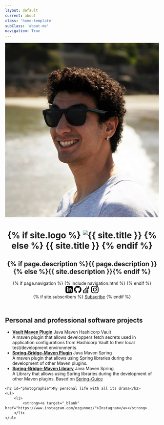 ```yaml
---
layout: default
current: about
class: 'home-template'
subClass: 'about-me'
navigation: True
---
```


<header class="site-header outer {% if page.cover or site.cover %}" style="background-image:  url({{ site.baseurl }}{% if page.cover %}{{ page.cover }}{% elsif site.cover %}{{ site.cover }}{% endif %}) {% else %}no-cover{% endif %}">
    <div class="inner">
        <div class="site-header-content">
            <img class="author-profile-image" src="/assets/images/ozgun.jpg" alt="Ozgun OZ" />
            <h1 class="site-title">
                {% if site.logo %}
                    <img class="site-logo" src="{{ site.baseurl }}{{ site.logo }}" alt="{{ site.title }}"/>
                {% else %}
                    {{ site.title }}
                {% endif %}
            </h1>
            <h2 class="site-description">{% if page.description %}{{ page.description }}{% else %}{{ site.description }}{% endif %}</h2>
        </div>
        <nav class="site-nav" style="top:2px !important;">
            <div class="site-nav-left">
                {% if page.navigation %}
                    {% include navigation.html %}
                {% endif %}
            </div>
            <div class="site-nav-right">
                <div class="social-links">
                    <a class="social-link social-link-tw" href="https://www.linkedin.com/in/%C3%B6zg%C3%BCn-%C3%B6z-954a8b20/" target="_blank" rel="noopener"><svg xmlns="http://www.w3.org/2000/svg" width="24" height="24" viewBox="0 0 24 24"><path d="M19 0h-14c-2.761 0-5 2.239-5 5v14c0 2.761 2.239 5 5 5h14c2.762 0 5-2.239 5-5v-14c0-2.761-2.238-5-5-5zm-11 19h-3v-11h3v11zm-1.5-12.268c-.966 0-1.75-.79-1.75-1.764s.784-1.764 1.75-1.764 1.75.79 1.75 1.764-.783 1.764-1.75 1.764zm13.5 12.268h-3v-5.604c0-3.368-4-3.113-4 0v5.604h-3v-11h3v1.765c1.396-2.586 7-2.777 7 2.476v6.759z" /></svg></a>
                    <a class="social-link social-link-tw" href="https://github.com/HomeOfTheWizard" target="_blank" rel="noopener"><svg xmlns="http://www.w3.org/2000/svg" width="24" height="24" viewBox="0 0 24 24"><path d="M12 0c-6.626 0-12 5.373-12 12 0 5.302 3.438 9.8 8.207 11.387.599.111.793-.261.793-.577v-2.234c-3.338.726-4.033-1.416-4.033-1.416-.546-1.387-1.333-1.756-1.333-1.756-1.089-.745.083-.729.083-.729 1.205.084 1.839 1.237 1.839 1.237 1.07 1.834 2.807 1.304 3.492.997.107-.775.418-1.305.762-1.604-2.665-.305-5.467-1.334-5.467-5.931 0-1.311.469-2.381 1.236-3.221-.124-.303-.535-1.524.117-3.176 0 0 1.008-.322 3.301 1.23.957-.266 1.983-.399 3.003-.404 1.02.005 2.047.138 3.006.404 2.291-1.552 3.297-1.23 3.297-1.23.653 1.653.242 2.874.118 3.176.77.84 1.235 1.911 1.235 3.221 0 4.609-2.807 5.624-5.479 5.921.43.372.823 1.102.823 2.222v3.293c0 .319.192.694.801.576 4.765-1.589 8.199-6.086 8.199-11.386 0-6.627-5.373-12-12-12z" /></svg></a>
                    <a class="social-link social-link-tw" href="https://stackoverflow.com/users/1594088" target="_blank" rel="noopener"><svg xmlns="http://www.w3.org/2000/svg" width="24" height="24" viewBox="0 0 24 24"><path d="M15 21h-10v-2h10v2zm6-11.665l-1.621-9.335-1.993.346 1.62 9.335 1.994-.346zm-5.964 6.937l-9.746-.975-.186 2.016 9.755.879.177-1.92zm.538-2.587l-9.276-2.608-.526 1.954 9.306 2.5.496-1.846zm1.204-2.413l-8.297-4.864-1.029 1.743 8.298 4.865 1.028-1.744zm1.866-1.467l-5.339-7.829-1.672 1.14 5.339 7.829 1.672-1.14zm-2.644 4.195v8h-12v-8h-2v10h16v-10h-2z" /></svg></a>
                    <a class="social-link social-link-tw" href="https://www.instagram.com/ozgunnoz" target="_blank" rel="noopener"><svg xmlns="http://www.w3.org/2000/svg" width="24" height="24" viewBox="0 0 24 24"><path d="M12 2.163c3.204 0 3.584.012 4.85.07 3.252.148 4.771 1.691 4.919 4.919.058 1.265.069 1.645.069 4.849 0 3.205-.012 3.584-.069 4.849-.149 3.225-1.664 4.771-4.919 4.919-1.266.058-1.644.07-4.85.07-3.204 0-3.584-.012-4.849-.07-3.26-.149-4.771-1.699-4.919-4.92-.058-1.265-.07-1.644-.07-4.849 0-3.204.013-3.583.07-4.849.149-3.227 1.664-4.771 4.919-4.919 1.266-.057 1.645-.069 4.849-.069zm0-2.163c-3.259 0-3.667.014-4.947.072-4.358.2-6.78 2.618-6.98 6.98-.059 1.281-.073 1.689-.073 4.948 0 3.259.014 3.668.072 4.948.2 4.358 2.618 6.78 6.98 6.98 1.281.058 1.689.072 4.948.072 3.259 0 3.668-.014 4.948-.072 4.354-.2 6.782-2.618 6.979-6.98.059-1.28.073-1.689.073-4.948 0-3.259-.014-3.667-.072-4.947-.196-4.354-2.617-6.78-6.979-6.98-1.281-.059-1.69-.073-4.949-.073zm0 5.838c-3.403 0-6.162 2.759-6.162 6.162s2.759 6.163 6.162 6.163 6.162-2.759 6.162-6.163c0-3.403-2.759-6.162-6.162-6.162zm0 10.162c-2.209 0-4-1.79-4-4 0-2.209 1.791-4 4-4s4 1.791 4 4c0 2.21-1.791 4-4 4zm6.406-11.845c-.796 0-1.441.645-1.441 1.44s.645 1.44 1.441 1.44c.795 0 1.439-.645 1.439-1.44s-.644-1.44-1.439-1.44z" /></svg></a>
                </div>
                {% if site.subscribers %}
                    <a class="subscribe-button" href="#subscribe">Subscribe</a>
                {% endif %}
            </div>
        </nav>
    </div>
</header>

<div class="inner">
    <h2>Personal and professional software projects</h2>
    <ul>
        <li>
            <strong><a target="_blank" href="https://homeofthewizard.github.io/vault-maven-plugin/">Vault Maven Plugin</a></strong>
            <span class="techno-pill">Java</span>
            <span class="techno-pill">Maven</span>
            <span class="techno-pill">Hashicorp Vault</span>
            <br />
            A maven plugin that allows developpers fetch secrets used in application configurations from Hashicorp Vault to their local test/development environments.
        </li>
        <li>
            <strong><a target="_blank" href="https://github.com/HomeOfTheWizard/spring-bridge-maven-plugin">Spring-Bridge-Maven Plugin</a></strong>
            <span class="techno-pill">Java</span>
            <span class="techno-pill">Maven</span>
            <span class="techno-pill">Spring</span>
            <br />
            A maven plugin that allows using Spring libraries during the development of other Maven plugins.
        </li>
        <li>
            <strong><a target="_blank" href="https://github.com/HomeOfTheWizard/spring-bridge-maven">Spring-Bridge-Maven Library</a></strong>
            <span class="techno-pill">Java</span>
            <span class="techno-pill">Maven</span>
            <span class="techno-pill">Spring</span>
            <br />
            A Library that allows using Spring libraries during the development of other Maven plugins. Based on <a target="_blank" href="https://github.com/spring-projects/spring-guice">Spring-Guice</a>
        </li>
    </ul>

    <h2 id="photographie">My personal life with all its drama</h2>
    <ul>
        <li>
            <strong><a target="_blank" href="https://www.instagram.com/ozgunnoz/">Instagram</a></strong>
        </li>
    </ul>
</div>
